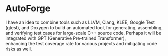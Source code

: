 # AutoForge
I have an idea to combine tools such as LLVM, Clang, KLEE, Google Test (gtest), and Doxygen to build an automated tool, 
for generating, assembling, and verifying test cases for large-scale C++ source code. 
Perhaps it will be integrated with GPT (Generative Pre-trained Transformer),  
enhancing the test coverage rate for various projects and mitigating code risks as well.
